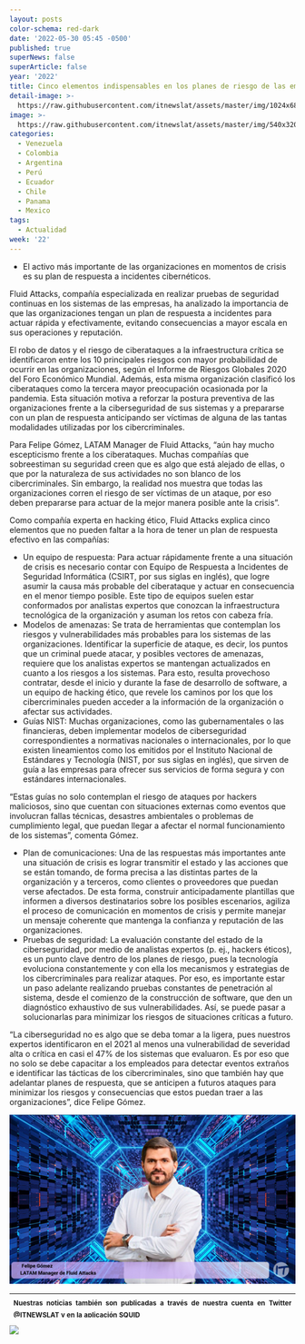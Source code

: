 ```yaml
---
layout: posts
color-schema: red-dark
date: '2022-05-30 05:45 -0500'
published: true
superNews: false
superArticle: false
year: '2022'
title: Cinco elementos indispensables en los planes de riesgo de las empresas
detail-image: >-
  https://raw.githubusercontent.com/itnewslat/assets/master/img/1024x680/Felipe-Gomez-g.jpg
image: >-
  https://raw.githubusercontent.com/itnewslat/assets/master/img/540x320/Felipe-Gomez-p.jpg
categories:
  - Venezuela
  - Colombia
  - Argentina
  - Perú
  - Ecuador
  - Chile
  - Panama
  - Mexico
tags:
  - Actualidad
week: '22'
---
```

- El activo más importante de las organizaciones en momentos de crisis es su plan de respuesta a incidentes cibernéticos.

Fluid Attacks, compañía especializada en realizar pruebas de seguridad continuas en los sistemas de las empresas, ha analizado la importancia de que las organizaciones tengan un plan de respuesta a incidentes para actuar rápida y efectivamente, evitando consecuencias a mayor escala en sus operaciones y reputación.

El robo de datos y el riesgo de ciberataques a la infraestructura crítica se identificaron entre los 10 principales riesgos con mayor probabilidad de ocurrir en las organizaciones, según el Informe de Riesgos Globales 2020 del Foro Económico Mundial. Además,  esta misma organización clasificó los ciberataques como la tercera mayor preocupación ocasionada por la pandemia. Esta situación motiva a reforzar la postura preventiva de las organizaciones frente a la ciberseguridad de sus sistemas y a prepararse con un plan de respuesta anticipando ser víctimas de alguna de las tantas modalidades utilizadas por los cibercriminales.

Para Felipe Gómez, LATAM Manager de Fluid Attacks, “aún hay mucho escepticismo frente a los ciberataques. Muchas compañías que sobreestiman su seguridad creen que es algo que está alejado de ellas, o que por la naturaleza de sus actividades no son blanco de los cibercriminales. Sin embargo, la realidad nos muestra que todas las organizaciones corren el riesgo de ser víctimas de un ataque, por eso deben prepararse para actuar de la mejor manera posible ante la crisis”.

Como compañía experta en hacking ético, Fluid Attacks explica cinco elementos que no pueden faltar a la hora de tener un plan de respuesta efectivo en las compañías:

- Un equipo de respuesta: Para actuar rápidamente frente a una situación de crisis es necesario contar con Equipo de Respuesta a Incidentes de Seguridad Informática (CSIRT, por sus siglas en inglés), que logre asumir la causa más probable del ciberataque y actuar en consecuencia en el menor tiempo posible. Este tipo de equipos suelen estar conformados por analistas expertos que conozcan la infraestructura tecnológica de la organización y asuman los retos con cabeza fría.
- Modelos de amenazas: Se trata de herramientas que contemplan los riesgos y vulnerabilidades más probables para los sistemas de las organizaciones. Identificar la superficie de ataque, es decir, los puntos que un criminal puede atacar, y posibles vectores de amenazas, requiere que los analistas expertos se mantengan actualizados en cuanto a los riesgos a los sistemas. Para esto, resulta provechoso contratar, desde el inicio y durante la fase de desarrollo de software, a un equipo de hacking ético, que revele los caminos por los que los cibercriminales pueden acceder a la información de la organización o afectar sus actividades.
- Guías NIST: Muchas organizaciones, como las gubernamentales o las financieras, deben implementar modelos de ciberseguridad correspondientes a normativas nacionales o internacionales, por lo que existen lineamientos como los emitidos por el Instituto Nacional de Estándares y Tecnología (NIST, por sus siglas en inglés), que sirven de guía a las empresas para ofrecer sus servicios de forma segura y con estándares internacionales.

“Estas guías no solo contemplan el riesgo de ataques por hackers maliciosos, sino que cuentan con situaciones externas como eventos que involucran fallas técnicas, desastres ambientales o problemas de cumplimiento legal, que puedan llegar a afectar el normal funcionamiento de los sistemas”, comenta Gómez.
- Plan de comunicaciones: Una de las respuestas más importantes ante una situación de crisis es lograr transmitir el estado y las acciones que se están tomando, de forma precisa a las distintas partes de la organización y a terceros, como clientes o proveedores que puedan verse afectados. De esta forma, construir anticipadamente plantillas que informen a diversos destinatarios sobre los posibles escenarios, agiliza el proceso de comunicación en momentos de crisis y permite manejar un mensaje coherente que mantenga la confianza y reputación de las organizaciones.
- Pruebas de seguridad: La evaluación constante del estado de la ciberseguridad, por medio de analistas expertos (p. ej., hackers éticos), es un punto clave dentro de los planes de riesgo, pues la tecnología evoluciona constantemente y con ella los mecanismos y estrategias de los cibercriminales para realizar ataques. Por eso, es importante estar un paso adelante realizando pruebas constantes de penetración al sistema, desde el comienzo de la construcción de software, que den un diagnóstico exhaustivo de sus vulnerabilidades. Así, se puede pasar a solucionarlas para minimizar los riesgos de situaciones críticas a futuro.

“La ciberseguridad no es algo que se deba tomar a la ligera, pues nuestros expertos identificaron en el 2021 al menos una vulnerabilidad de severidad alta o crítica en casi el 47% de los sistemas que evaluaron. Es por eso que no solo se debe capacitar a los empleados para detectar eventos extraños e identificar las tácticas de los cibercriminales, sino que también hay que adelantar planes de respuesta, que se anticipen a futuros ataques para minimizar los riesgos y consecuencias que estos puedan traer a las organizaciones”, dice Felipe Gómez.

![](https://raw.githubusercontent.com/itnewslat/assets/master/img/540x320/Felipe-Gomez-p.jpg)

<table style="height: 42px;" width="569">
<tbody>
<tr>
<td style="text-align: justify;"><sub><strong>Nuestras noticias también son publicadas a través de nuestra cuenta en Twitter <a href="https://twitter.com/itnewslat?lang=es">@ITNEWSLAT</a> y en la aplicación <a href="https://squidapp.co/en/">SQUID</a></strong></sub></td>
</tr>
</tbody>
</table>

<img src="https://tracker.metricool.com/c3po.jpg?hash=56f88a41e39ab42c063cc51676587a04"/>